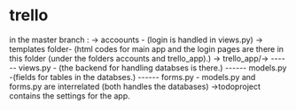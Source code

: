 # trello

in the master branch :
-> accoounts -  (login is handled in views.py)
-> templates folder- (html codes for main app and the login pages are there in this folder (under the folders accounts and trello_app).)
-> trello_app/->
 ------       views.py - (the backend for handling databses is there.)
 ------       models.py -(fields for tables in the databses.)
 ------       forms.py - models.py and forms.py are interrelated (both handles the databases)
 ->todoproject contains the settings for the app.
